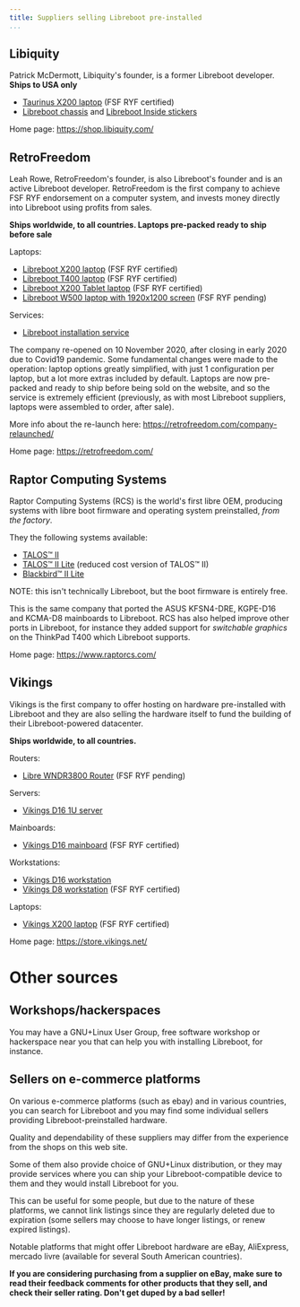 ```yaml
---
title: Suppliers selling Libreboot pre-installed
...
```


Libiquity
---------

Patrick McDermott, Libiquity's founder, is a former Libreboot
developer. **Ships to USA only**

-   [Taurinus X200 laptop](https://shop.libiquity.com/product/taurinus-x200) (FSF RYF certified)
-   [Libreboot chassis](https://shop.libiquity.com/product/libreboot-stickers-shaped-matte-vinyl-2x2.25-3-pack) and [Libreboot Inside stickers](https://shop.libiquity.com/product/libreboot-inside-case-badges-3-pack)

Home page:
<https://shop.libiquity.com/>

RetroFreedom
---------

Leah Rowe, RetroFreedom's founder, is also Libreboot's founder and is an active
Libreboot developer. RetroFreedom is the first company to achieve FSF RYF
endorsement on a computer system, and invests money directly into Libreboot
using profits from sales.

**Ships worldwide, to all countries. Laptops pre-packed ready to ship before sale**

Laptops:

-   [Libreboot X200 laptop](https://retrofreedom.com/product/libreboot-x200/) (FSF RYF certified)
-   [Libreboot T400 laptop](https://retrofreedom.com/product/libreboot-t400/) (FSF RYF certified)
-   [Libreboot X200 Tablet laptop](https://retrofreedom.com/product/libreboot-x200-tablet/) (FSF RYF certified)
-   [Libreboot W500 laptop with 1920x1200 screen](https://retrofreedom.com/product/libreboot-w500/) (FSF RYF pending)

Services:

-   [Libreboot installation service](https://retrofreedom.com/product/libreboot-installation-service/)

The company re-opened on 10 November 2020, after closing in early 2020 due to
Covid19 pandemic. Some fundamental changes were made to the operation: laptop
options greatly simplified, with just 1 configuration per laptop, but a lot more
extras included by default. Laptops are now pre-packed and ready to ship before
being sold on the website, and so the service is extremely efficient (previously,
as with most Libreboot suppliers, laptops were assembled to order, after sale). 

More info about the re-launch here:
<https://retrofreedom.com/company-relaunched/>

Home page:
<https://retrofreedom.com/>

Raptor Computing Systems
---------

Raptor Computing Systems (RCS) is the world's first libre OEM, producing systems 
with libre boot firmware and operating system preinstalled, *from the factory*.

They the following systems available:

- [TALOS™ II](https://raptorcs.com/content/base/products.html)
- [TALOS™ II Lite](https://raptorcs.com/content/base/products.html) 
(reduced cost version of TALOS™ II)
- [Blackbird™ II Lite](https://raptorcs.com/content/base/products.html)  

NOTE: this isn't technically Libreboot, but the boot firmware is entirely free.

This is the same company that ported the ASUS KFSN4-DRE, KGPE-D16 and KCMA-D8
mainboards to Libreboot. RCS has also helped improve other ports in Libreboot,
for instance they added support for *switchable graphics* on the ThinkPad T400
which Libreboot supports.

Home page:
<https://www.raptorcs.com/>

Vikings
---------

Vikings is the first company to offer hosting on hardware pre-installed with 
Libreboot and they are also selling the hardware itself to fund the building 
of their Libreboot-powered datacenter.

**Ships worldwide, to all countries.**

Routers:

-   [Libre WNDR3800 Router](https://store.vikings.net/libre-friendly-hardware/wndrrouter) (FSF RYF pending)

Servers:

-   [Vikings D16 1U server](https://store.vikings.net/libre-friendly-hardware/the-server-1u)

Mainboards:

-   [Vikings D16 mainboard](https://store.vikings.net/libre-friendly-hardware/d16-ryf-certfied) (FSF RYF certified)

Workstations:

-   [Vikings D16 workstation](https://store.vikings.net/libre-friendly-hardware/vikings-d16-workstation)
-   [Vikings D8 workstation](https://store.vikings.net/ryf-certified-hardware/d8ryf) (FSF RYF certified)

Laptops:

-   [Vikings X200 laptop](https://store.vikings.net/libre-friendly-hardware/x200-ryf-certfied) (FSF RYF certified)

Home page:
<https://store.vikings.net/>

Other sources
===============

Workshops/hackerspaces
---------

You may have a GNU+Linux User Group, free software workshop or hackerspace near 
you that can help you with installing Libreboot, for instance.


Sellers on e-commerce platforms
---------------

On various e-commerce platforms (such as ebay) and in various countries, you 
can search for Libreboot and you may find some individual sellers providing 
Libreboot-preinstalled hardware.

Quality and dependability of these suppliers may differ from the experience 
from the shops on this web site.

Some of them also provide choice of GNU+Linux distribution, or they may provide
services where you can ship your Libreboot-compatible device to them and they
would install Libreboot for you.

This can be useful for some people, but due to the nature of these platforms, 
we cannot link listings since they are regularly deleted due to expiration 
(some sellers may choose to have longer listings, or renew expired listings).

Notable platforms that might offer Libreboot hardware are eBay, AliExpress, 
mercado livre (available for several South American countries).

**If you are considering purchasing from a supplier on eBay, make sure to read
their feedback comments for other products that they sell, and check their
seller rating. Don't get duped by a bad seller!**
